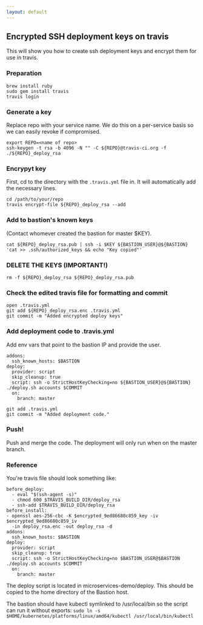 ```yaml
---
layout: default
---
```


## Encrypted SSH deployment keys on travis

This will show you how to create ssh deployment keys and encrypt them for use in travis.

### Preparation

```
brew install ruby
sudo gem install travis
travis login
```

### Generate a key

Replace repo with your service name. We do this on a per-service basis so we can easily revoke if compromised.

```
export REPO=<name of repo>
ssh-keygen -t rsa -b 4096 -N "" -C ${REPO}@travis-ci.org -f ./${REPO}_deploy_rsa
```

### Encrypyt key

First, cd to the directory with the `.travis.yml` file in. It will automatically add the necessary lines.

```
cd /path/to/your/repo
travis encrypt-file ${REPO}_deploy_rsa --add
```

### Add to bastion's known keys

(Contact whomever created the bastion for master $KEY).

```
cat ${REPO}_deploy_rsa.pub | ssh -i $KEY ${BASTION_USER}@${BASTION} 'cat >> .ssh/authorized_keys && echo "Key copied"'
```

### DELETE THE KEYS (IMPORTANT!)

```
rm -f ${REPO}_deploy_rsa ${REPO}_deploy_rsa.pub
```

### Check the edited travis file for formatting and commit

```
open .travis.yml
git add ${REPO}_deploy_rsa.enc .travis.yml
git commit -m "Added encrypted deploy keys"
```

### Add deployment code to .travis.yml

Add env vars that point to the bastion IP and provide the user.

```
addons:
  ssh_known_hosts: $BASTION
deploy:
  provider: script
  skip_cleanup: true
  script: ssh -o StrictHostKeyChecking=no ${BASTION_USER}@${BASTION} ./deploy.sh accounts $COMMIT
  on:
    branch: master
```    

```
git add .travis.yml
git commit -m "Added deployment code."
```

### Push!
Push and merge the code. The deployment will only run when on the master branch.

### Reference
You're travis file should look something like:

```
before_deploy:
  - eval "$(ssh-agent -s)"
  - chmod 600 $TRAVIS_BUILD_DIR/deploy_rsa
  - ssh-add $TRAVIS_BUILD_DIR/deploy_rsa
before_install:
- openssl aes-256-cbc -K $encrypted_9ed86680c859_key -iv $encrypted_9ed86680c859_iv
  -in deploy_rsa.enc -out deploy_rsa -d
addons:
  ssh_known_hosts: $BASTION
deploy:
  provider: script
  skip_cleanup: true
  script: ssh -o StrictHostKeyChecking=no $BASTION_USER@$BASTION ./deploy.sh accounts $COMMIT
  on:
    branch: master
```

The deploy script is located in microservices-demo/deploy. This should be copied to the home directory of the Bastion host.

The bastion should have kubectl symlinked to /usr/local/bin so the script can run it without exports:
`sudo ln -s $HOME/kubernetes/platforms/linux/amd64/kubectl /usr/local/bin/kubectl`

